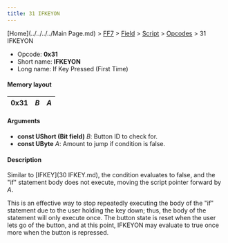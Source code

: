 ```yaml
---
title: 31 IFKEYON
---
```


[Home](../../../../Main Page.md) > [FF7](../../../../FF7.md) > [Field](../../../Field.md) > [Script](../../Script.md) > [Opcodes](../Opcodes.md) > 31 IFKEYON

-   Opcode: **0x31**
-   Short name: **IFKEYON**
-   Long name: If Key Pressed (First Time)

#### Memory layout

| 0x31 | *B* | *A* |
|------|-----|-----|

#### Arguments

-   **const UShort (Bit field)** *B*: Button ID to check for.
-   **const UByte** *A*: Amount to jump if condition is false.

#### Description

Similar to [IFKEY](30 IFKEY.md), the condition evaluates to false, and the "if" statement body does not execute, moving the script pointer forward by *A*.

This is an effective way to stop repeatedly executing the body of the "if" statement due to the user holding the key down; thus, the body of the statement will only execute once. The button state is reset when the user lets go of the button, and at this point, IFKEYON may evaluate to true once more when the button is repressed.
